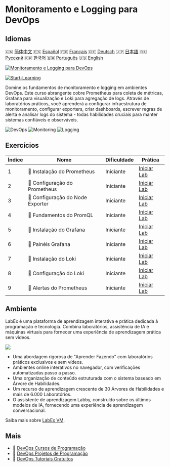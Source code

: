 # Monitoramento e Logging para DevOps

## Idiomas

🇨🇳 [简体中文](README_zh.md) 🇪🇸 [Español](README_es.md) 🇫🇷 [Français](README_fr.md) 🇩🇪 [Deutsch](README_de.md) 🇯🇵 [日本語](README_ja.md) 🇷🇺 [Русский](README_ru.md) 🇰🇷 [한국어](README_ko.md) 🇧🇷 [Português](README_pt.md) 🇺🇸 [English](README.md) 

[![Monitoramento e Logging para DevOps](https://cover-creator.labex.io/monitoring-and-logging-for-devops.png?lang=pt)](https://labex.io/pt/courses/monitoring-and-logging-for-devops)

[![Start-Learning](https://img.shields.io/badge/Start-Learning-whitesmoke?style=for-the-badge)](https://labex.io/pt/courses/monitoring-and-logging-for-devops)

Domine os fundamentos de monitoramento e logging em ambientes DevOps. Este curso abrangente cobre Prometheus para coleta de métricas, Grafana para visualização e Loki para agregação de logs. Através de laboratórios práticos, você aprenderá a configurar infraestrutura de monitoramento, configurar exporters, criar dashboards, escrever regras de alerta e analisar logs do sistema - todas habilidades cruciais para manter sistemas confiáveis e observáveis.

![DevOps](https://img.shields.io/badge/DevOps-whitesmoke?style=for-the-badge&logo=devops)
![Monitoring](https://img.shields.io/badge/Monitoring-whitesmoke?style=for-the-badge&logo=monitoring)
![Logging](https://img.shields.io/badge/Logging-whitesmoke?style=for-the-badge&logo=logging)


## Exercícios

|   Índice | Nome                              | Dificuldade   | Prática                                                                                                        |
|----------|-----------------------------------|---------------|----------------------------------------------------------------------------------------------------------------|
|        1 | 📖  Instalação do Prometheus      | Iniciante     | <a target='_blank' href='https://labex.io/pt/tutorials/docker-prometheus-installation-601811'>Iniciar Lab</a>  |
|        2 | 📖  Configuração do Prometheus    | Iniciante     | <a target='_blank' href='https://labex.io/pt/tutorials/docker-prometheus-configuration-601818'>Iniciar Lab</a> |
|        3 | 📖  Configuração do Node Exporter | Iniciante     | <a target='_blank' href='https://labex.io/pt/tutorials/docker-node-exporter-setup-601825'>Iniciar Lab</a>      |
|        4 | 📖  Fundamentos do PromQL         | Iniciante     | <a target='_blank' href='https://labex.io/pt/tutorials/docker-promql-basics-601827'>Iniciar Lab</a>            |
|        5 | 📖  Instalação do Grafana         | Iniciante     | <a target='_blank' href='https://labex.io/pt/tutorials/docker-grafana-installation-601822'>Iniciar Lab</a>     |
|        6 | 📖  Painéis Grafana               | Iniciante     | <a target='_blank' href='https://labex.io/pt/tutorials/docker-grafana-dashboards-601821'>Iniciar Lab</a>       |
|        7 | 📖  Instalação do Loki            | Iniciante     | <a target='_blank' href='https://labex.io/pt/tutorials/docker-loki-installation-601824'>Iniciar Lab</a>        |
|        8 | 📖  Configuração do Loki          | Iniciante     | <a target='_blank' href='https://labex.io/pt/tutorials/docker-loki-configuration-601823'>Iniciar Lab</a>       |
|        9 | 📖  Alertas do Prometheus         | Iniciante     | <a target='_blank' href='https://labex.io/pt/tutorials/docker-prometheus-alerts-601826'>Iniciar Lab</a>        |

## Ambiente

LabEx é uma plataforma de aprendizagem interativa e prática dedicada à programação e tecnologia. Combina laboratórios, assistência de IA e máquinas virtuais para fornecer uma experiência de aprendizagem prática sem vídeos.

![](https://tutorial-screenshot.getvm.io/images/vm-1725247253.png)

- Uma abordagem rigorosa de "Aprender Fazendo" com laboratórios práticos exclusivos e sem vídeos.
- Ambientes online interativos no navegador, com verificações automatizadas passo a passo.
- Uma organização de conteúdo estruturada com o sistema baseado em Árvore de Habilidades.
- Um recurso de aprendizagem crescente de 30 Árvores de Habilidades e mais de 6.000 Laboratórios.
- O assistente de aprendizagem Labby, construído sobre os últimos modelos de IA, fornecendo uma experiência de aprendizagem conversacional.

Saiba mais sobre [LabEx VM](https://support.labex.io/using-labex/virtual-machine).

## Mais

- 🔗 [DevOps Cursos de Programação](https://github.com/labex-labs/awesome-programming-courses)
- 🔗 [DevOps Projetos de Programação](https://github.com/labex-labs/awesome-programming-projects)
- 🔗 [DevOps Tutoriais Gratuitos](https://github.com/labex-labs/devops-free-tutorials)

